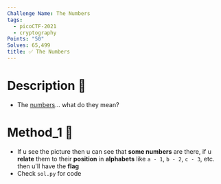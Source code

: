 ```yaml
---
Challenge Name: The Numbers
tags:
  - picoCTF-2021
  - cryptography
Points: "50"
Solves: 65,499
title: ✅ The Numbers
---
```

# Description 📄
- The [numbers](https://jupiter.challenges.picoctf.org/static/f209a32253affb6f547a585649ba4fda/the_numbers.png)... what do they mean?
# Method_1 🧪
- If u see the picture then u can see that **some numbers** are there, if u **relate** them to their **position** in **alphabets** like `a - 1`, `b - 2`, `c - 3`, etc. then u'll have the **flag**
- Check `sol.py` for code